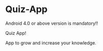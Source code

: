 # Quiz-App
Android 4.0 or above version is mandatory!!

Quiz App!

App to grow and increase your knowledge.
